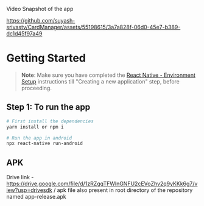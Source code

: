 Video Snapshot of the app


https://github.com/suyash-srivastv/CardManager/assets/55198615/3a7a828f-06d0-45e7-b389-dc1d45f97a49



# Getting Started

>**Note**: Make sure you have completed the [React Native - Environment Setup](https://reactnative.dev/docs/environment-setup) instructions till "Creating a new application" step, before proceeding.

## Step 1: To run the app


```bash
# First install the dependencies
yarn install or npm i

# Run the app in android
npx react-native run-android
```

## APK
Drive link - https://drive.google.com/file/d/1zRZgqTFWlnGNFU2cEVoZhv2q9yKKk6g7/view?usp=drivesdk
/ apk file also present in root directory of the repository named app-release.apk


